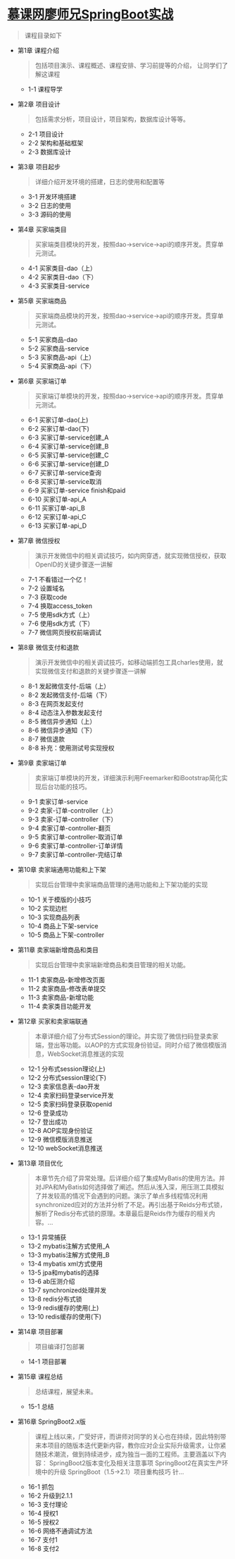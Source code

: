 #  [慕课网廖师兄SpringBoot实战](https://coding.imooc.com/class/chapter/117.html)

> 课程目录如下

+ 第1章 课程介绍
  > 包括项目演示、课程概述、课程安排、学习前提等的介绍， 让同学们了解这课程
  + 1-1 课程导学
  
+ 第2章 项目设计
  > 包括需求分析，项目设计，项目架构，数据库设计等等。
  + 2-1 项目设计
  + 2-2 架构和基础框架
  + 2-3 数据库设计
  
+ 第3章 项目起步
  > 详细介绍开发环境的搭建，日志的使用和配置等
  + 3-1 开发环境搭建
  + 3-2 日志的使用
  + 3-3 源码的使用

+ 第4章 买家端类目
  > 买家端类目模块的开发，按照dao->service->api的顺序开发。贯穿单元测试。
  + 4-1 买家类目-dao（上）
  + 4-2 买家类目-dao（下）
  + 4-3 买家类目-service

+ 第5章 买家端商品
  > 买家端商品模块的开发，按照dao->service->api的顺序开发。贯穿单元测试。
  + 5-1 买家商品-dao
  + 5-2 买家商品-service
  + 5-3 买家商品-api（上）
  + 5-4 买家商品-api（下）

+ 第6章 买家端订单
  > 买家端订单模块的开发，按照dao->service->api的顺序开发。贯穿单元测试。
  + 6-1 买家订单-dao(上)
  + 6-2 买家订单-dao(下)
  + 6-3 买家订单-service创建_A
  + 6-4 买家订单-service创建_B
  + 6-5 买家订单-service创建_C
  + 6-6 买家订单-service创建_D
  + 6-7 买家订单-service查询
  + 6-8 买家订单-service取消
  + 6-9 买家订单-service finish和paid
  + 6-10 买家订单-api_A
  + 6-11 买家订单-api_B
  + 6-12 买家订单-api_C
  + 6-13 买家订单-api_D

+ 第7章 微信授权
  > 演示开发微信中的相关调试技巧，如内网穿透，就实现微信授权，获取OpenID的关键步骤逐一讲解
  + 7-1 不看错过一个亿！ 
  + 7-2 设置域名
  + 7-3 获取code
  + 7-4 换取access_token
  + 7-5 使用sdk方式（上）
  + 7-6 使用sdk方式（下）
  + 7-7 微信网页授权前端调试

+ 第8章 微信支付和退款
  > 演示开发微信中的相关调试技巧，如移动端抓包工具charles使用，就实现微信支付和退款的关键步骤逐一讲解
  + 8-1 发起微信支付-后端（上）
  + 8-2 发起微信支付-后端（下）
  + 8-3 在网页发起支付
  + 8-4 动态注入参数发起支付
  + 8-5 微信异步通知（上）
  + 8-6 微信异步通知（下）
  + 8-7 微信退款
  + 8-8 补充：使用测试号实现授权

+ 第9章 卖家端订单
  > 卖家端订单模块的开发，详细演示利用Freemarker和iBootstrap简化实现后台功能的技巧。
  + 9-1 卖家订单-service
  + 9-2 卖家-订单-controller（上）
  + 9-3 卖家-订单-controller（下）
  + 9-4 卖家订单-controller-翻页
  + 9-5 卖家订单-controller-取消订单
  + 9-6 卖家订单-controller-订单详情
  + 9-7 卖家订单-controller-完结订单

+ 第10章 卖家端通用功能和上下架
  > 实现后台管理中卖家端商品管理的通用功能和上下架功能的实现
  + 10-1 关于模版的小技巧
  + 10-2 实现边栏
  + 10-3 实现商品列表
  + 10-4 商品上下架-service
  + 10-5 商品上下架-controller

+ 第11章 卖家端新增商品和类目
  > 实现后台管理中卖家端新增商品和类目管理的相关功能。
  + 11-1 卖家商品-新增修改页面
  + 11-2 卖家商品-修改表单提交
  + 11-3 卖家商品-新增功能
  + 11-4 卖家类目功能开发

+ 第12章 买家和卖家端联通
  > 本章详细介绍了分布式Session的理论。并实现了微信扫码登录卖家端，登出等功能。以AOP的方式实现身份验证。同时介绍了微信模版消息，WebSocket消息推送的实现
  + 12-1 分布式session理论(上)
  + 12-2 分布式session理论(下)
  + 12-3 卖家信息表-dao开发
  + 12-4 卖家扫码登录service开发
  + 12-5 卖家扫码登录获取openid
  + 12-6 登录成功
  + 12-7 登出成功
  + 12-8 AOP实现身份验证
  + 12-9 微信模版消息推送
  + 12-10 webSocket消息推送

+ 第13章 项目优化
  > 本章节先介绍了异常处理。后详细介绍了集成MyBatis的使用方法。并对JPA和MyBatis如何选择做了阐述。然后从浅入深，用压测工具模拟了并发较高的情况下会遇到的问题。演示了单点多线程情况利用synchronized应对的方法并分析了不足。再引出基于Reids分布式锁，解析了Redis分布式锁的原理。本章最后是Reids作为缓存的相关内容。...
  + 13-1 异常捕获
  + 13-2 mybatis注解方式使用_A
  + 13-3 mybatis注解方式使用_B
  + 13-4 mybatis xml方式使用
  + 13-5 jpa和mybatis的选择
  + 13-6 ab压测介绍
  + 13-7 synchronized处理并发
  + 13-8 redis分布式锁
  + 13-9 redis缓存的使用(上)
  + 13-10 redis缓存的使用(下)

+ 第14章 项目部署
  > 项目编译打包部署
  + 14-1 项目部署

+ 第15章 课程总结
  > 总结课程，展望未来。
  + 15-1 总结

+ 第16章 SpringBoot2.x版
  > 课程上线以来，广受好评，而讲师对同学的关心也在持续，因此特别带来本项目的随版本迭代更新内容，教你应对企业实际升级需求，让你紧随技术潮流，做到持续进步，成为独当一面的工程师。主要涵盖以下内容： SpringBoot2版本变化及相关注意事项 SpringBoot2在真实生产环境中的升级 SpringBoot（1.5->2.1）项目重构技巧 针...
  + 16-1 抓包 
  + 16-2 升级到2.1.1 
  + 16-3 支付理论 
  + 16-4 授权1 
  + 16-5 授权2 
  + 16-6 网络不通调试方法 
  + 16-7 支付1 
  + 16-8 支付2
